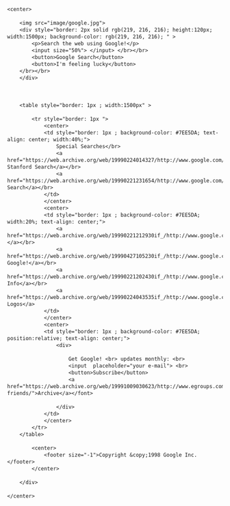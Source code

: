 <html lang="tr">

<head>
    <meta charset="UTF-8">
    <meta name="viewport" content="width=device-width, initial-scale=1.0">
    <title>Ödev-3</title>
</head>

<body>

    <center>
        
        <img src="image/google.jpg">
        <div style="border: 2px solid rgb(219, 216, 216); height:120px; width:1500px; background-color: rgb(219, 216, 216); " >
            <p>Search the web using Google!</p>
            <input size="50%"> </input> </br></br>
            <button>Google Search</button>
            <button>I'm feeling lucky</button>
        </br></br>
        </div>

    
    
        <table style="border: 1px ; width:1500px" >

            <tr style="border: 1px ">
                <center>
                <td style="border: 1px ; background-color: #7EE5DA; text-align: center; width:40%;">
                    Special Searches</br>
                    <a href="https://web.archive.org/web/19990224014327/http://www.google.com/stanford"> Stanford Search</a></br>
                    <a href="https://web.archive.org/web/19990221231654/http://www.google.com/linux">Linux Search</a></br>
                </td>
                </center>
                <center>
                <td style="border: 1px ; background-color: #7EE5DA; width:20%; text-align: center;">
                    <a href="https://web.archive.org/web/19990221212930if_/http://www.google.com/help.html">Help!</a></br>
                    <a href="https://web.archive.org/web/19990427105230if_/http://www.google.com/about.html">About Google!</a></br>
                    <a href="https://web.archive.org/web/19990221202430if_/http://www.google.com/company.html">Company Info</a></br>
                    <a href="https://web.archive.org/web/19990224043535if_/http://www.google.com/stickers.html">Google! Logos</a>
                </td>
                </center>
                <center>
                <td style="border: 1px ; background-color: #7EE5DA; position:relative; text-align: center;">
                    <div>
                    
                        Get Google! <br> updates monthly: <br>
                        <input  placeholder="your e-mail"> <br>
                        <button>Subscribe</button>
                        <a href="https://web.archive.org/web/19991009030623/http://www.egroups.com/group/google-friends/">Archive</a></font>      
                        
                    </div>
                </td>
                </center>
            </tr>
        </table>  
            
            <center>
                <footer size="-1">Copyright &copy;1998 Google Inc.</footer>
            </center>

        </div>
    
    </center>

    
</body>

</html>
